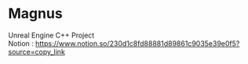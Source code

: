 # Magnus
Unreal Engine C++ Project <br />
Notion : https://www.notion.so/230d1c8fd88881d89861c9035e39e0f5?source=copy_link

